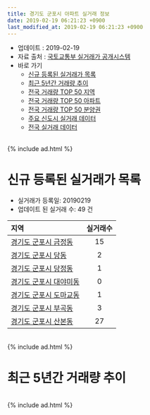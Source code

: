 ```yaml
---
title: 경기도 군포시 아파트 실거래 정보
date: 2019-02-19 06:21:23 +0900
last_modified_at: 2019-02-19 06:21:23 +0900
---
```


* 업데이트 : 2019-02-19
* 자료 출처 : [국토교통부 실거래가 공개시스템](http://rt.molit.go.kr)
* 바로 가기
    * [신규 등록된 실거래가 목록](#신규-등록된-실거래가-목록)
    * [최근 5년간 거래량 추이](#최근-5년간-거래량-추이)
    * [전국 거래량 TOP 50 지역](https://ayogom.github.io/apt-trade-info/최근-3개월-전국에서-가장-거래가-많이-발생한-지역)
    * [전국 거래량 TOP 50 아파트](https://ayogom.github.io/apt-trade-info/최근-3개월-전국에서-가장-거래가-많이-발생한-아파트)
    * [전국 거래량 TOP 50 분양권](https://ayogom.github.io/apt-trade-info/최근-3개월-전국에서-가장-거래가-많이-발생한-분양권)
    * [주요 신도시 실거래 데이터](https://ayogom.github.io/apt-trade-info/주요-신도시)
    * [전국 실거래 데이터](https://ayogom.github.io/apt-trade-info/전국)

<br>
{% include ad.html %}
<br>

# 신규 등록된 실거래가 목록
* 실거래가 등록일: 20190219
* 업데이트 된 실거래 수: 49 건


|지역|실거래수|
|:---|:---:|
|[경기도 군포시 금정동](https://ayogom.github.io/apt-trade-info/경기도-군포시-금정동)|15|
|[경기도 군포시 당동](https://ayogom.github.io/apt-trade-info/경기도-군포시-당동)|2|
|[경기도 군포시 당정동](https://ayogom.github.io/apt-trade-info/경기도-군포시-당정동)|1|
|[경기도 군포시 대야미동](https://ayogom.github.io/apt-trade-info/경기도-군포시-대야미동)|0|
|[경기도 군포시 도마교동](https://ayogom.github.io/apt-trade-info/경기도-군포시-도마교동)|1|
|[경기도 군포시 부곡동](https://ayogom.github.io/apt-trade-info/경기도-군포시-부곡동)|3|
|[경기도 군포시 산본동](https://ayogom.github.io/apt-trade-info/경기도-군포시-산본동)|27|


<br>
{% include ad.html %}
<br>

# 최근 5년간 거래량 추이


<div style="width:100%;">
    <canvas id="deal_progress" height="200"></canvas>
</div>

<script>
new Chart(document.getElementById("deal_progress"), {
    type: 'line',
    data: {
        labels: ['201402','201403','201404','201405','201406','201407','201408','201409','201410','201411','201412','201501','201502','201503','201504','201505','201506','201507','201508','201509','201510','201511','201512','201601','201602','201603','201604','201605','201606','201607','201608','201609','201610','201611','201612','201701','201702','201703','201704','201705','201706','201707','201708','201709','201710','201711','201712','201801','201802','201803','201804','201805','201806','201807','201808','201809','201810','201811','201812','201901','201902'],
        datasets: [{
            label: '매매',
            pointRadius: 1,
            data: [474, 501, 299, 292, 296, 437, 567, 647, 508, 361, 386, 607, 574, 737, 643, 529, 527, 546, 368, 452, 421, 311, 210, 252, 280, 460, 436, 468, 616, 555, 523, 508, 501, 264, 193, 161, 276, 355, 370, 522, 537, 514, 383, 384, 313, 311, 250, 299, 277, 384, 214, 254, 291, 243, 1172, 833, 327, 169, 265, 188, 26],
            borderColor: "rgba(255, 201, 14, 1)",
            backgroundColor: "rgba(255, 201, 14, 0.5)",
            fill: false,
            lineTension: 0
        },{
            label: '전월세',
            pointRadius: 1,
            data: [542, 558, 415, 475, 441, 501, 511, 535, 556, 467, 430, 488, 440, 549, 452, 398, 409, 431, 441, 374, 434, 368, 392, 492, 449, 543, 433, 466, 472, 495, 569, 467, 587, 480, 445, 373, 538, 539, 454, 394, 389, 408, 446, 396, 321, 328, 368, 382, 378, 519, 348, 380, 368, 359, 452, 470, 452, 344, 402, 318, 93],
            borderColor: "rgba(0, 141, 185, 1)",
            backgroundColor: "rgba(0, 141, 185, 0.5)",
            fill: false,
            lineTension: 0
        }
        ]
    },
    options: {
        responsive: true,
        title: {
            display: false
        },
        tooltips: {
            mode: 'index',
            intersect: false
        },
        hover: {
            mode: 'nearest',
            intersect: true
        },
        scales: {
            xAxes: [{
                display: true,
                scaleLabel: {
                    display: true,
                    labelString: '년/월'
                }
            }],
            yAxes: [{
                display: true,
                ticks: {
                    suggestedMin: 0,
                },
                scaleLabel: {
                    display: true,
                    labelString: '실거래 수'
                }
            }]
        }
    }
});

</script>


<br>
{% include ad.html %}
<br>

